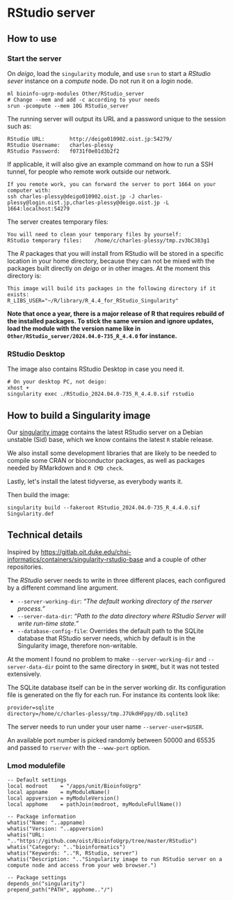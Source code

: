 RStudio server
==============

How to use
----------

### Start the server

On _deigo_, load the `singularity` module, and use `srun` to start a _RStudio sever_ instance on a _compute_ node.
Do not run it on a _login_ node.

```
ml bioinfo-ugrp-modules Other/RStudio_server
# Change --mem and add -c according to your needs
srun -pcompute --mem 10G RStudio_server
```

The running server will output its URL and a password unique to the session such as:

```
RStudio URL:		http://deigo010902.oist.jp:54279/
RStudio Username:	charles-plessy
RStudio Password:	f0731f0e01d3b2f2
```

If applicable, it will also give an example command on how to run a SSH tunnel,
for people who remote work outside our network.

```
If you remote work, you can forward the server to port 1664 on your computer with:
ssh charles-plessy@deigo010902.oist.jp -J charles-plessy@login.oist.jp,charles-plessy@deigo.oist.jp -L 1664:localhost:54279
```

The server creates temporary files:

```
You will need to clean your temporary files by yourself:
RStudio temporary files:	/home/c/charles-plessy/tmp.zv3bC383g1
```

The _R_ packages that you will install from RStudio will be stored in a
specific location in your home directory, because they can not be mixed with
the packages built directly on _deigo_ or in other images.  At the moment this
directory is:

```
This image will build its packages in the following directory if it exists:
R_LIBS_USER="~/R/library/R_4.4_for_RStudio_Singularity"
```

**Note that once a year, there is a major release of R that requires rebuild of
the installed packages.  To stick the same version and ignore updates, load the
module with the version name like in
`Other/RStudio_server/2024.04.0-735_R_4.4.0` for instance.**

### RStudio Desktop

The image also contains RStudio Desktop in case you need it.

```
# On your desktop PC, not deigo:
xhost +
singularity exec ./RStudio_2024.04.0-735_R_4.4.0.sif rstudio
```

How to build a Singularity image
--------------------------------

Our [singularity image](./Singularity.def) contains the latest RStudio server
on a Debian unstable (Sid) base, which we know contains the latest `R` stable
release.

We also install some development libraries that are likely to be needed
to compile some CRAN or bioconductor packages, as well as packages
needed by RMarkdown and `R CMD check`.

Lastly, let's install the latest tidyverse, as everybody wants it.

Then build the image:

    singularity build --fakeroot RStudio_2024.04.0-735_R_4.4.0.sif Singularity.def

Technical details
-----------------

Inspired by https://gitlab.oit.duke.edu/chsi-informatics/containers/singularity-rstudio-base and a couple of other repositories.

The _RStudio_ server needs to write in three different places,
each configured by a different command line argument.

 - `--server-working-dir`: _“The default working directory of the rserver process.”_
 - `--server-data-dir`: _“Path to the data directory where RStudio Server will write run-time state.”_
 - `--database-config-file`: Overrides the default path to the SQLite database that RStudio server needs, which by default is in the Singularity image, therefore non-writable.

At the moment I found no problem to make `--server-working-dir` and
`--server-data-dir` point to the same directory in `$HOME`, but it was not tested extensively.

The SQLite database itself can be in the server working dir.  Its configuration
file is generated on the fly for each run.  For instance its contents look like:

    provider=sqlite
    directory=/home/c/charles-plessy/tmp.J7UkdHFppy/db.sqlite3

The server needs to run under your user name `--server-user=$USER`.

An available port number is picked randomly between 50000 and 65535 and passed
to `rserver` with the `--www-port` option.

### Lmod modulefile

```
-- Default settings
local modroot    = "/apps/unit/BioinfoUgrp"
local appname    = myModuleName()
local appversion = myModuleVersion()
local apphome    = pathJoin(modroot, myModuleFullName())

-- Package information
whatis("Name: "..appname)
whatis("Version: "..appversion)
whatis("URL: ".."https://github.com/oist/BioinfoUgrp/tree/master/RStudio")
whatis("Category: ".."bioinformatics")
whatis("Keywords: ".."R, RStudio, server")
whatis("Description: ".."Singularity image to run RStudio server on a compute node and access from your web browser.")

-- Package settings
depends_on("singularity")
prepend_path("PATH", apphome.."/")
```
